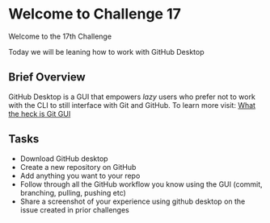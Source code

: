 # Welcome to Challenge 17

Welcome to the 17th Challenge

Today we will be leaning how to work with GitHub Desktop

## Brief Overview

GitHub Desktop is a GUI that empowers *lazy* users who prefer not to work with the CLI to still interface with Git and GitHub.
To learn more visit: [What the heck is Git GUI](https://help.github.com/en/desktop/getting-started-with-github-desktop)


## Tasks

- Download GitHub desktop
- Create a new repository on GitHub
- Add anything you want to your repo
- Follow through all the GitHub workflow you know using the GUI (commit, branching, pulling, pushing etc)
- Share a screenshot of your experience using github desktop on the issue created in prior challenges
